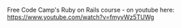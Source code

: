 Free Code Camp's Ruby on Rails course - on youtube here: https://www.youtube.com/watch?v=fmyvWz5TUWg
